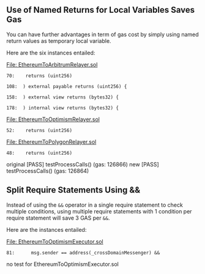 ## Use of Named Returns for Local Variables Saves Gas
You can have further advantages in term of gas cost by simply using named return values as temporary local variable. 

Here are the six instances entailed:

[File: EthereumToArbitrumRelayer.sol](https://github.com/pooltogether/ERC5164/blob/5647bd84f2a6d1a37f41394874d567e45a97bf48/src/ethereum-arbitrum/EthereumToArbitrumRelayer.sol)

```
70:    returns (uint256)

108:  ) external payable returns (uint256) {

158:  ) external view returns (bytes32) {

178:  ) internal view returns (bytes32) {
```
[File: EthereumToOptimismRelayer.sol](https://github.com/pooltogether/ERC5164/blob/5647bd84f2a6d1a37f41394874d567e45a97bf48/src/ethereum-optimism/EthereumToOptimismRelayer.sol)

```
52:    returns (uint256)
```
[File: EthereumToPolygonRelayer.sol](https://github.com/pooltogether/ERC5164/blob/5647bd84f2a6d1a37f41394874d567e45a97bf48/src/ethereum-polygon/EthereumToPolygonRelayer.sol)

```
48:    returns (uint256)
```
original
[PASS] testProcessCalls() (gas: 126866)
new
[PASS] testProcessCalls() (gas: 126864)
## Split Require Statements Using &&
Instead of using the `&&` operator in a single require statement to check multiple conditions, using multiple require statements with 1 condition per require statement will save 3 GAS per `&&`. 

Here are the instances entailed:

[File: EthereumToOptimismExecutor.sol](https://github.com/pooltogether/ERC5164/blob/5647bd84f2a6d1a37f41394874d567e45a97bf48/src/ethereum-optimism/EthereumToOptimismExecutor.sol)

```
81:      msg.sender == address(_crossDomainMessenger) &&
```

no test for EthereumToOptimismExecutor.sol